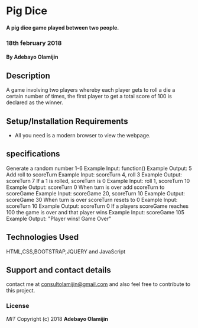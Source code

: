 # Pig Dice
#### A pig dice game played between two people.
### 18th february 2018
#### By **Adebayo Olamijin**
## Description
A game involving two players whereby each player gets to roll a die a certain number of times,
the first player to get a total score of 100 is declared as the winner.
## Setup/Installation Requirements
* All you need is a modern browser to view the webpage.

## specifications
Generate a random number 1-6
Example Input: function()
Example Output: 5
Add roll to scoreTurn
Example Input: scoreTurn 4, roll 3
Example Output: scoreTurn 7
If a 1 is rolled, scoreTurn is 0
Example Input: roll 1, scoreTurn 10
Example Output: scoreTurn 0
When turn is over add scoreTurn to scoreGame
Example Input: scoreGame 20, scoreTurn 10
Example Output: scoreGame 30
When turn is over scoreTurn resets to 0
Example Input: scoreTurn 10
Example Output: scoreTurn 0
If a players scoreGame reaches 100 the game is over and that player wins
Example Input: scoreGame 105
Example Output: "Player wins! Game Over"

## Technologies Used
HTML,CSS,BOOTSTRAP,JQUERY and JavaScript
## Support and contact details
contact me at consultolamijin@gmail.com and also feel free to contribute to this project.
### License
*MIT*
Copyright (c) 2018 **Adebayo Olamijin**
